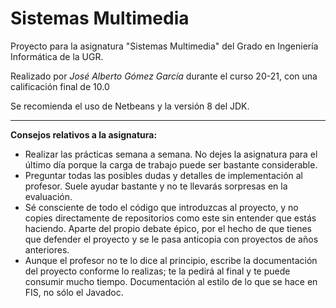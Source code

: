 # Sistemas Multimedia

Proyecto para la asignatura "Sistemas Multimedia" del Grado en Ingeniería Informática de la UGR.

Realizado por *José Alberto Gómez García* durante el curso 20-21, con una calificación final de 10.0

Se recomienda el uso de Netbeans y la versión 8 del JDK.

---

**Consejos relativos a la asignatura:**
- Realizar las prácticas semana a semana. No dejes la asignatura para el último día porque la carga de trabajo puede ser bastante considerable.
- Preguntar todas las posibles dudas y detalles de implementación al profesor. Suele ayudar bastante y no te llevarás sorpresas en la evaluación.
- Sé consciente de todo el código que introduzcas al proyecto, y no copies directamente de repositorios como este sin entender que estás haciendo. Aparte del propio debate épico, por el hecho de que tienes que defender el proyecto y se le pasa anticopia con proyectos de años anteriores.
- Aunque el profesor no te lo dice al principio, escribe la documentación del proyecto conforme lo realizas; te la pedirá al final y te puede consumir mucho tiempo. Documentación al estilo de lo que se hace en FIS, no sólo el Javadoc.

